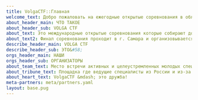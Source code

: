 ```yaml
---
title: VolgaCTF::Главная
welcome_text: Добро пожаловать на ежегодные открытые соревнования в области информационной безопасности VolgaCTF
about_header_main: ЧТО ТАКОЕ
about_header_sub: VOLGA CTF
about_text: Это международные открытые соревнования которые собирают до 1000 команд со всего мира.
about_text2: Финал соревнования проходит в г. Самара и организовывается Самарским университетом совместно с департаментом информационных технологий и связи Самарской области
describe_header_main: VOLGA CTF
describe_header_sub: ЭТО&#58;
orgs_header_main: НАШИ
orgs_header_sub: ОРГАНИЗАТОРЫ
about_team_text: Место встрeчи активных и целеустремленных молодых специалистов в области информационной безопасности
about_tribune_text: Площадка где ведущие специалисты из России и из-за рубежа делятся опытом с новым поколением специалистов по информационной безопасности
about_heart_text: VolgaCTF &mdash; это дружба!
meta-partners: meta/partners.yaml
layout: base.pug
---
```

